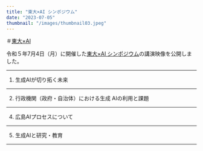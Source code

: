 ```yaml
---
title: "東大×AI シンポジウム"
date: "2023-07-05"
thumbnail: "/images/thumbnail03.jpeg"
---
```


＃[東大×AI](https://www.youtube.com/watch?v=eYkwTKfxyGY)
    
令和５年7月4日（月）に開催した[東大×AI シンポジウム](https://www.t.u-tokyo.ac.jp/ev2023-07-04)の講演映像を公開しました。

---
1. 生成AIが切り拓く未来
---
2. 行政機関（政府・自治体）における生成 AIの利用と課題
---
4. 広島AIプロセスについて
---
5. 生成AIと研究・教育
---

 